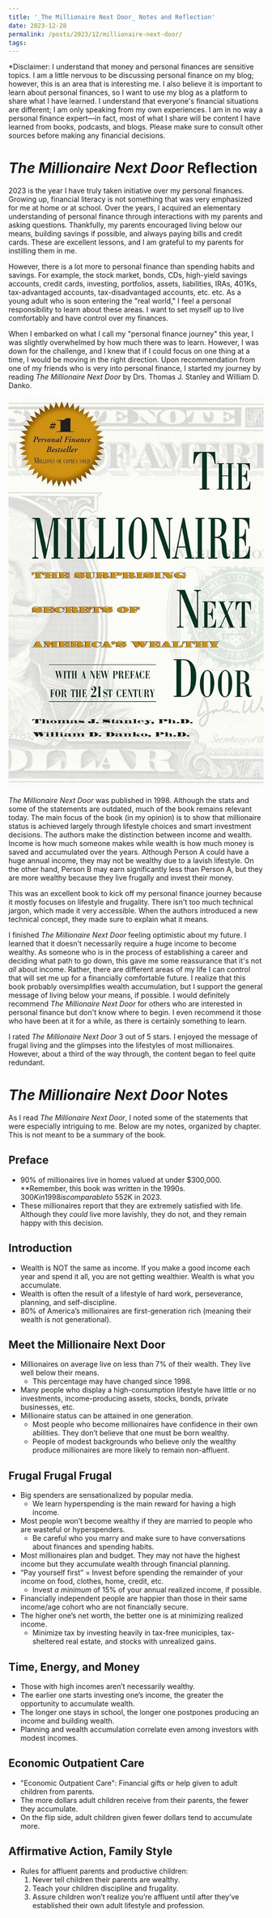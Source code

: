 ```yaml
---
title: '_The Millionaire Next Door_ Notes and Reflection'
date: 2023-12-28
permalink: /posts/2023/12/millionaire-next-door/
tags:
---
```


*Disclaimer: I understand that money and personal finances are sensitive topics. I am a little nervous to be discussing personal finance on my blog; however, this is an area that is interesting me. I also believe it is important to learn about personal finances, so I want to use my blog as a platform to share what I have learned. I understand that everyone's financial situations are different; I am only speaking from my own experiences. I am in no way a personal finance expert—in fact, most of what I share will be content I have learned from books, podcasts, and blogs. Please make sure to consult other sources before making any financial decisions. 

# _The Millionaire Next Door_ Reflection

2023 is the year I have truly taken initiative over my personal finances. Growing up, financial literacy is not something that was very emphasized for me at home or at school. Over the years, I acquired an elementary understanding of personal finance through interactions with my parents and asking questions. Thankfully, my parents encouraged living below our means, building savings if possible, and always paying bills and credit cards. These are excellent lessons, and I am grateful to my parents for instilling them in me. 

However, there is a lot more to personal finance than spending habits and savings. For example, the stock market, bonds, CDs, high-yield savings accounts, credit cards, investing, portfolios, assets, liabilities, IRAs, 401Ks, tax-advantaged accounts, tax-disadvantaged accounts, etc. etc. As a young adult who is soon entering the "real world," I feel a personal responsibility to learn about these areas. I want to set myself up to live comfortably and have control over my finances. 

When I embarked on what I call my "personal finance journey" this year, I was slightly overwhelmed by how much there was to learn. However, I was down for the challenge, and I knew that if I could focus on one thing at a time, I would be moving in the right direction. Upon recommendation from one of my friends who is very into personal finance, I started my journey by reading _The Millionaire Next Door_ by Drs. Thomas J. Stanley and William D. Danko.

![The Millionaire Next Door](/images/millionaire-next-door.jpg)

_The Millionaire Next Door_ was published in 1998. Although the stats and some of the statements are outdated, much of the book remains relevant today. The main focus of the book (in my opinion) is to show that millionaire status is achieved largely through lifestyle choices and smart investment decisions. The authors make the distinction between income and wealth. Income is how much someone makes while wealth is how much money is saved and accumulated over the years. Although Person A could have a huge annual income, they may not be wealthy due to a lavish lifestyle. On the other hand, Person B may earn significantly less than Person A, but they are more wealthy because they live frugally and invest their money. 

This was an excellent book to kick off my personal finance journey because it mostly focuses on lifestyle and frugality. There isn't too much technical jargon, which made it very accessible. When the authors introduced a new technical concept, they made sure to explain what it means. 

I finished _The Millionaire Next Door_ feeling optimistic about my future. I learned that it doesn't necessarily require a huge income to become wealthy. As someone who is in the process of establishing a career and deciding what path to go down, this gave me some reassurance that it's not _all_ about income. Rather, there are different areas of my life I can control that will set me up for a financially comfortable future. I realize that this book probably oversimplifies wealth accumulation, but I support the general message of living below your means, if possible. I would definitely recommend _The Millionaire Next Door_ for others who are interested in personal finance but don't know where to begin. I even recommend it those who have been at it for a while, as there is certainly something to learn.

I rated _The Millionaire Next Door_ 3 out of 5 stars. I enjoyed the message of frugal living and the glimpses into the lifestyles of most millionaires. However, about a third of the way through, the content began to feel quite redundant.

# _The Millionaire Next Door_ Notes

As I read _The Millionaire Next Door_, I noted some of the statements that were especially intriguing to me. Below are my notes, organized by chapter. This is not meant to be a summary of the book.

## Preface

- 90% of millionaires live in homes valued at under $300,000. **Remember, this book was written in the 1990s. $300K in 1998 is comparable to ~$552K in 2023.
- These millionaires report that they are extremely satisfied with life. Although they _could_ live more lavishly, they do not, and they remain happy with this decision. 

## Introduction

- Wealth is NOT the same as income. If you make a good income each year and spend it all, you are not getting wealthier. Wealth is what you accumulate.
- Wealth is often the result of a lifestyle of hard work, perseverance, planning, and self-discipline.
- 80% of America’s millionaires are first-generation rich (meaning their wealth is not generational).

## Meet the Millionaire Next Door

- Millionaires on average live on less than 7% of their wealth. They live well below their means.
  - This percentage may have changed since 1998.
- Many people who display a high-consumption lifestyle have little or no investments, income-producing assets, stocks, bonds, private businesses, etc.
- Millionaire status can be attained in one generation.
  - Most people who become millionaires have confidence in their own abilities. They don’t believe that one must be born wealthy.
  - People of modest backgrounds who believe only the wealthy produce millionaires are more likely to remain non-affluent.

## Frugal Frugal Frugal

- Big spenders are sensationalized by popular media.
  - We learn hyperspending is the main reward for having a high income.
- Most people won’t become wealthy if they are married to people who are wasteful or hyperspenders.
  - Be careful who you marry and make sure to have conversations about finances and spending habits.
- Most millionaires plan and budget. They may not have the highest income but they accumulate wealth through financial planning.
- “Pay yourself first” = Invest before spending the remainder of your income on food, clothes, home, credit, etc.
  - Invest _a minimum_ of 15% of your annual realized income, if possible.
- Financially independent people are happier than those in their same income/age cohort who are not financially secure.
- The higher one’s net worth, the better one is at minimizing realized income.
    - Minimize tax by investing heavily in tax-free municiples, tax-sheltered real estate, and stocks with unrealized gains.

## Time, Energy, and Money

- Those with high incomes aren’t necessarily wealthy.
- The earlier one starts investing one’s income, the greater the opportunity to accumulate wealth.
- The longer one stays in school, the longer one postpones producing an income and building wealth.
- Planning and wealth accumulation correlate even among investors with modest incomes.

## Economic Outpatient Care

- "Economic Outpatient Care": Financial gifts or help given to adult children from parents.
- The more dollars adult children receive from their parents, the fewer they accumulate.
- On the flip side, adult children given fewer dollars tend to accumulate more.

## Affirmative Action, Family Style

- Rules for affluent parents and productive children:
    1. Never tell children their parents are wealthy.
    2. Teach your children discipline and frugality.
    3. Assure children won’t realize you’re affluent until after they’ve established their own adult lifestyle and profession.
